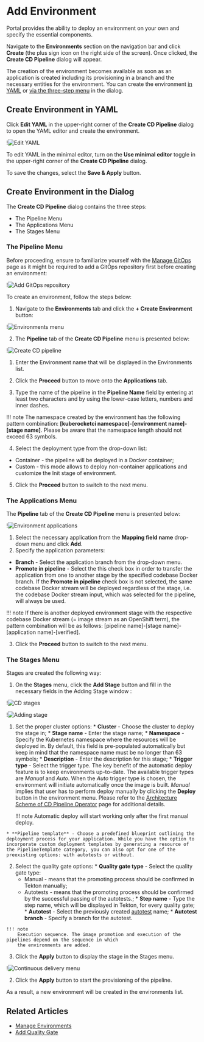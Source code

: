 # Add Environment

Portal provides the ability to deploy an environment on your own and specify the essential components.

Navigate to the **Environments** section on the navigation bar and click **Create** (the plus sign icon on the right side of the screen). Once clicked, the **Create CD Pipeline** dialog will appear.

The creation of the environment becomes available as soon as an application is created including its provisioning
in a branch and the necessary entities for the environment. You can create the environment [in YAML](#YAML) or [via the three-step menu](#menu) in the dialog.

[//]: # (After the complete adding of the CD pipeline, inspect the [Check CD Pipeline Availability]&#40;#check-cd-pipeline-availability&#41;)

[//]: # (part.)

## Create Environment in YAML <a name="YAML"></a>
Click **Edit YAML** in the upper-right corner of the **Create CD Pipeline** dialog to open the YAML editor and create the environment.

!![Edit YAML](../assets/user-guide/edp-portal-yaml-editor.png "Edit YAML")

To edit YAML in the minimal editor, turn on the **Use minimal editor** toggle in the upper-right corner of the **Create CD Pipeline** dialog.

To save the changes, select the **Save & Apply** button.

## Create Environment in the Dialog <a name="menu"></a>
The **Create CD Pipeline** dialog contains the three steps:

* The Pipeline Menu
* The Applications Menu
* The Stages Menu

### The Pipeline Menu

Before proceeding, ensure to familiarize yourself with the [Manage GitOps](gitops.md) page as it might be required to add a GitOps repository first before creating an environment:

  !![Add GitOps repository](../assets/user-guide/add-gitops-repo.png "Add GitOps repository")

To create an environment, follow the steps below:

1. Navigate to the **Environments** tab and click the **+ Create Environment** button:

  !![Environments menu](../assets/user-guide/edp-portal-create-new-pipeline.png "Environments menu")

2. The **Pipeline** tab of the **Create CD Pipeline** menu is presented below:

  !![Create CD pipeline](../assets/user-guide/edp-portal-pipeline-menu.png "Create CD pipeline")

  1. Enter the Environment name that will be displayed in the Environments list.

  2. Click the **Proceed** button to move onto the **Applications** tab.

3. Type the name of the pipeline in the **Pipeline Name** field by entering at least two characters and by using
the lower-case letters, numbers and inner dashes.

  !!! note
      The namespace created by the environment has the following pattern combination: **[kuberocketci namespace]-[environment name]-[stage name]**.
      Please be aware that the namespace length should not exceed 63 symbols.

4. Select the deployment type from the drop-down list:

  * Container - the pipeline will be deployed in a Docker container;
  * Custom - this mode allows to deploy non-container applications and customize the Init stage of environment.

5. Click the **Proceed** button to switch to the next menu.

### The Applications Menu

The **Pipeline** tab of the **Create CD Pipeline** menu is presented below:

  !![Environment applications](../assets/user-guide/edp-portal-cd-pipeline-applications.png "Environment applications")

1. Select the necessary application from the **Mapping field name** drop-down menu and click **Add**.
2. Specify the application parameters:
  * **Branch** - Select the application branch from the drop-down menu.
  * **Promote in pipeline** - Select the this check box in order to transfer the application from one to another stage
  by the specified codebase Docker branch. If the **Promote in pipeline** check box is not selected,
  the same codebase Docker stream will be deployed regardless of the stage, i.e. the codebase Docker stream input,
  which was selected for the pipeline, will always be used.

  !!! note
      If there is another deployed environment stage with the respective codebase Docker stream (= image stream as an OpenShift term),
      the pattern combination will be as follows: [pipeline name]-[stage name]-[application name]-[verified].

3. Click the **Proceed** button to switch to the next menu.

### The Stages Menu

Stages are created the following way:

1. On the **Stages** menu, click the **Add Stage** button and fill in the necessary fields in the Adding Stage window <a name="adding_stage_window"></a>:

  !![CD stages](../assets/user-guide/edp-portal-cd-pipeline-stages.png "CD stages")

  !![Adding stage](../assets/user-guide/edp-portal-cd-adding-stage1.png "Adding stage")

  1. Set the proper cluster options:
    * **Cluster** - Choose the cluster to deploy the stage in;
    * **Stage name** - Enter the stage name;
    * **Namespace** - Specify the Kubernetes namespace where the resources will be deployed in. By default, this field is pre-populated automatically but keep in mind that the namespace name must be no longer than 63 symbols;
    * **Description** - Enter the description for this stage;
    * **Trigger type** - Select the trigger type. The key benefit of the automatic deploy feature is to keep environments up-to-date. The available trigger types are _Manual_ and _Auto_. When the _Auto_ trigger type is chosen, the environment will initiate automatically once the image is built. _Manual_ implies that user has to perform deploy manually by clicking the **Deploy** button in the environment menu. Please refer to the [Architecture Scheme of CD Pipeline Operator](https://github.com/epam/edp-cd-pipeline-operator/blob/master/docs/arch.md) page for additional details.

      !!! note
          Automatic deploy will start working only after the first manual deploy.

    * **Pipeline template** - Choose a predefined blueprint outlining the deployment process for your application. While you have the option to incorporate custom deployment templates by generating a resource of the PipelineTemplate category, you can also opt for one of the preexisting options: with autotests or without.

  2. Select the quality gate options:
    * **Quality gate type** - Select the quality gate type:
       - Manual - means that the promoting process should be confirmed in Tekton manually;
       - Autotests - means that the promoting process should be confirmed by the successful passing of the autotests.;
    * **Step name** - Type the step name, which will be displayed in Tekton, for every quality gate;
    * **Autotest** - Select the previously created [autotest](add-autotest.md) name;
    * **Autotest branch** - Specify a branch for the autotest.

    !!! note
        Execution sequence. The image promotion and execution of the pipelines depend on the sequence in which
        the environments are added.

  3. Click the **Apply** button to display the stage in the Stages menu.

  !![Continuous delivery menu](../assets/user-guide/edp-portal-cd-pipeline-stages-menu.png "Continuous delivery menu")

2. Click the **Apply** button to start the provisioning of the pipeline.

As a result, a new environment will be created in the environments list.

## Related Articles

* [Manage Environments](../user-guide/manage-environments.md)
* [Add Quality Gate](../user-guide/add-quality-gate.md)
